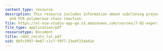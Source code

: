 ```yaml
---
content_type: resource
description: This resource includes information about subcloning project-transformation
  and PCR polymerase chain reaction.
file: https://ol-ocw-studio-app-qa.s3.amazonaws.com/courses/7-02-experimental-biology-communication-spring-2005/8bfc59979e67c1c7f0f723edf23ab41e_rdm3_recnts_lal.pdf
file_type: application/pdf
resourcetype: Document
title: rdm3_recnts_lal.pdf
uid: 8bfc5997-9e67-c1c7-f0f7-23edf23ab41e
---
```

